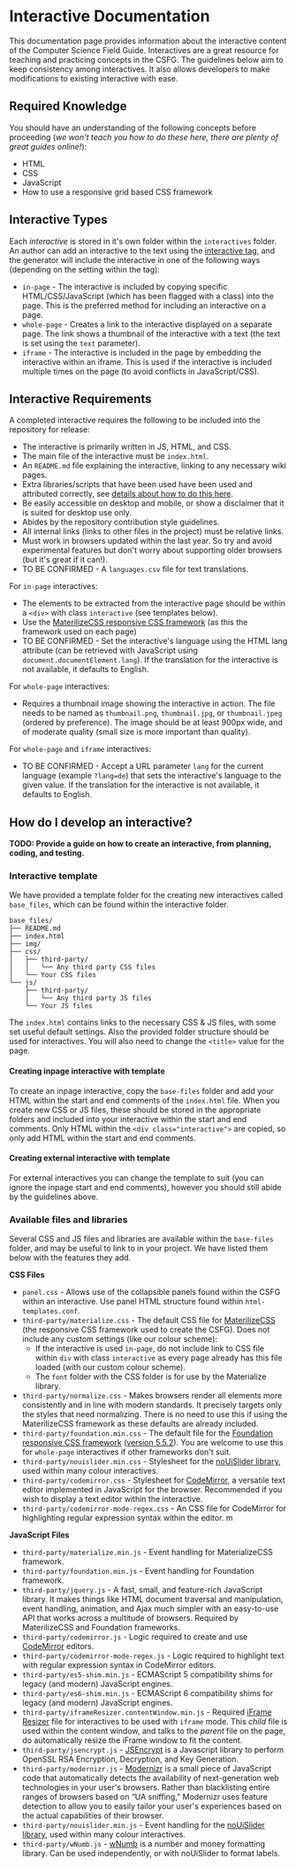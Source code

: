 # Interactive Documentation

This documentation page provides information about the interactive content of the Computer Science Field Guide.
Interactives are a great resource for teaching and practicing concepts in the CSFG.
The guidelines below aim to keep consistency among interactives.
It also allows developers to make modifications to existing interactive with ease.

## Required Knowledge

You should have an understanding of the following concepts before proceeding (*we won't teach you how to do these here, there are plenty of great guides online!*):

- HTML
- CSS
- JavaScript
- How to use a responsive grid based CSS framework

## Interactive Types

Each *interactive* is stored in it's own folder within the `interactives` folder. An author can add an interactive to the text using the [interactive tag](docs/guide-content.md#interactives), and the generator will include the interactive in one of the following ways (depending on the setting within the tag):

- `in-page` - The interactive is included by copying specific HTML/CSS/JavaScript (which has been flagged with a class) into the page. This is the preferred method for including an interactive on a page.
- `whole-page` - Creates a link to the interactive displayed on a separate page. The link shows a thumbnail of the interactive with a text (the text is set using the `text` parameter).
- `iframe` - The interactive is included in the page by embedding the interactive within an iframe. This is used if the interactive is included multiple times on the page (to avoid conflicts in JavaScript/CSS).

## Interactive Requirements

A completed interactive requires the following to be included into the repository for release:
- The interactive is primarily written in JS, HTML, and CSS.
- The main file of the interactive must be `index.html`.
- An `README.md` file explaining the interactive, linking to any necessary wiki pages.
- Extra libraries/scripts that have been used have been used and attributed correctly, see [details about how to do this here](CONTRIBUTING.md#managing-licenses).
- Be easily accessible on desktop and mobile, or show a disclaimer that it is suited for desktop use only.
- Abides by the repository contribution style guidelines.
- All internal links (links to other files in the project) must be relative links.
- Must work in browsers updated within the last year. So try and avoid experimental features but don't worry about supporting older browsers (but it's great if it can!).
- TO BE CONFIRMED - A `languages.csv` file for text translations.

For `in-page` interactives:
- The elements to be extracted from the interactive page should be within a `<div>` with class `interactive` (see templates below).
- Use the [MaterilizeCSS responsive CSS framework](http://materializecss.com/) (as this the framework used on each page)
- TO BE CONFIRMED - Set the interactive's language using the HTML lang attribute (can be retrieved with JavaScript using `document.documentElement.lang`). If the translation for the interactive is not available, it defaults to English.

For `whole-page` interactives:
- Requires a thumbnail image showing the interactive in action. The file needs to be named as `thumbnail.png`, `thumbnail.jpg`, or `thumbnail.jpeg` (ordered by preference). The image should be at least 900px wide, and of moderate quality (small size is more important than quality).

For `whole-page` and `iframe` interactives:
- TO BE CONFIRMED - Accept a URL parameter `lang` for the current language (example `?lang=de`) that sets the interactive's language to the given value. If the translation for the interactive is not available, it defaults to English.

## How do I develop an interactive?

**TODO: Provide a guide on how to create an interactive, from planning, coding, and testing.**

### Interactive template

We have provided a template folder for the creating new interactives called `base_files`, which can be found within the interactive folder.

    base_files/
    ├── README.md
    ├── index.html
    ├── img/
    ├── css/
    │   ├── third-party/
    │   │   └── Any third party CSS files
    │   └── Your CSS files
    └── js/
        ├── third-party/
        │   └── Any third party JS files
        └── Your JS files


The `index.html` contains links to the necessary CSS & JS files, with some set useful default settings. Also the provided folder structure should be used for interactives. You will also need to change the `<title>` value for the page.

#### Creating inpage interactive with template

To create an inpage interactive, copy the `base-files` folder and add your HTML within the start and end comments of the `index.html` file. When you create new CSS or JS files, these should be stored in the appropriate folders and included into your interactive within the start and end comments. Only HTML within the `<div class="interactive">` are copied, so only add HTML within the start and end comments.

#### Creating external interactive with template

For external interactives you can change the template to suit (you can ignore the inpage start and end comments), however you should still abide by the guidelines above.

### Available files and libraries

Several CSS and JS files and libraries are available within the `base-files` folder, and may be useful to link to in your project. We have listed them below with the features they add.

**CSS Files**

- `panel.css` - Allows use of the collapsible panels found within the CSFG within an interactive. Use panel HTML structure found within `html-templates.conf`.
- `third-party/materialize.css` - The default CSS file for [MaterilizeCSS](http://materializecss.com/) (the responsive CSS framework used to create the CSFG). Does not include any custom settings (like our colour scheme):
  - If the interactive is used `in-page`, do not include link to CSS file within `div` with class `interactive` as every page already has this file loaded (with our custom colour scheme).
  - The `font` folder with the CSS folder is for use by the Materialize library.
- `third-party/normalize.css` - Makes browsers render all elements more consistently and in line with modern standards. It precisely targets only the styles that need normalizing. There is no need to use this if using the MaterilizeCSS framework as these defaults are already included.
- `third-party/foundation.min.css` - The default file for the [Foundation responsive CSS framework](http://foundation.zurb.com/) ([version 5.5.2](http://foundation.zurb.com/sites/docs/v/5.5.3/)). You are welcome to use this for `whole-page` interactives if other frameworks don't suit.
- `third-party/nouislider.min.css` - Stylesheet for the [noUiSlider library](http://refreshless.com/nouislider/), used within many colour interactives.
- `third-party/codemirror.css` - Stylesheet for [CodeMirror](https://codemirror.net/), a versatile text editor implemented in JavaScript for the browser. Recommended if you wish to display a text editor within the interactive.
- `third-party/codemirror-mode-regex.css` - An CSS file for CodeMirror for highlighting regular expression syntax within the editor.
m

**JavaScript Files**

- `third-party/materialize.min.js` - Event handling for MaterializeCSS framework.
- `third-party/foundation.min.js` - Event handling for Foundation framework.
- `third-party/jquery.js` - A fast, small, and feature-rich JavaScript library. It makes things like HTML document traversal and manipulation, event handling, animation, and Ajax much simpler with an easy-to-use API that works across a multitude of browsers. Required by MaterilizeCSS and Foundation frameworks.
- `third-party/codemirror.js` - Logic required to create and use [CodeMirror](https://codemirror.net/) editors.
- `third-party/codemirror-mode-regex.js` - Logic required to highlight text with regular expression syntax in CodeMirror editors.
- `third-party/es5-shim.min.js` - ECMAScript 5 compatibility shims for legacy (and modern) JavaScript engines.
- `third-party/es6-shim.min.js` - ECMAScript 6 compatibility shims for legacy (and modern) JavaScript engines.
- `third-party/iframeResizer.contentWindow.min.js` - Required [iFrame Resizer](http://davidjbradshaw.github.io/iframe-resizer/) file for interactives to be used with `iframe` mode. This *child* file is used within the content window, and talks to the *parent* file on the page, do automatically resize the iFrame window to fit the content.
- `third-party/jsencrypt.js` - [JSEncrypt](http://travistidwell.com/jsencrypt/) is a Javascript library to perform OpenSSL RSA Encryption, Decryption, and Key Generation.
- `third-party/modernizr.js` - [Modernizr](https://modernizr.com/) is a small piece of JavaScript code that automatically detects the availability of next-generation web technologies in your user's browsers. Rather than blacklisting entire ranges of browsers based on “UA sniffing,” Modernizr uses feature detection to allow you to easily tailor your user's experiences based on the actual capabilities of their browser.
- `third-party/nouislider.min.js` - Event handling for the [noUiSlider library](http://refreshless.com/nouislider/), used within many colour interactives.
- `third-party/wNumb.js` - [wNumb](http://refreshless.com/wnumb/) is a number and money formatting library. Can be used independently, or with noUiSlider to format labels.
